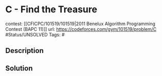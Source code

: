 # C - Find the Treasure

contest: [[CFICPC/101519/101519|2011 Benelux Algorithm Programming Contest (BAPC 11)]]
url: https://codeforces.com/gym/101519/problem/C
#Status/UNSOLVED
Tags: #

## Description

## Solution


